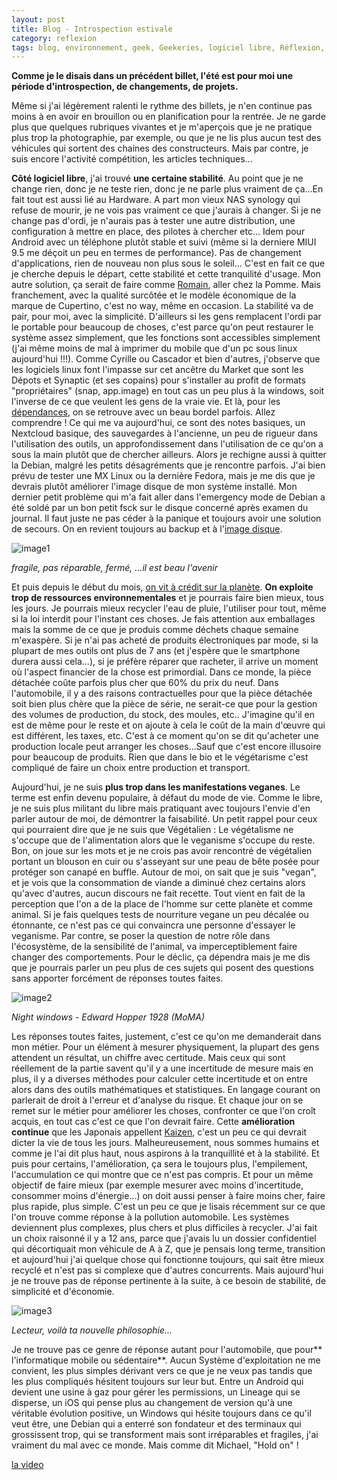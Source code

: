 ```yaml
---
layout: post
title: Blog - Introspection estivale
category: reflexion
tags: blog, environnement, geek, Geekeries, logiciel libre, Réflexion, veganisme
---
```

**Comme je le disais dans un précédent billet, l'été est pour moi une période d'introspection, de changements, de projets.**

Même si j'ai légèrement ralenti le rythme des billets, je n'en continue pas moins à en avoir en brouillon ou en planification pour la rentrée. Je ne garde plus que quelques rubriques vivantes et je m'aperçois que je ne pratique plus trop la photographie, par exemple, ou que je ne lis plus aucun test des véhicules qui sortent des chaines des constructeurs. Mais par contre, je suis encore l'activité compétition, les articles techniques...

**Côté logiciel libre**, j'ai trouvé **une certaine stabilité**. Au point que je ne change rien, donc je ne teste rien, donc je ne parle plus vraiment de ça...En fait tout est aussi lié au Hardware. A part mon vieux NAS synology qui refuse de mourir, je ne vois pas vraiment ce que j'aurais à changer. Si je ne change pas d'ordi, je n'aurais pas à tester une autre distribution, une configuration à mettre en place, des pilotes à chercher etc... Idem pour Android avec un téléphone plutôt stable et suivi (même si la derniere MIUI 9.5 me déçoit un peu en termes de performance). Pas de changement d'applications, rien de nouveau non plus sous le soleil... C'est en fait ce que je cherche depuis le départ, cette stabilité et cette tranquilité d'usage. Mon autre solution, ça serait de faire comme <a href="https://leblogaromain.wordpress.com">Romain</a>, aller chez la Pomme. Mais franchement, avec la qualité surcôtée et le modèle économique de la marque de Cupertino, c'est no way, même en occasion. La stabilité va de pair, pour moi, avec la simplicité. D'ailleurs si les gens remplacent l'ordi par le portable pour beaucoup de choses, c'est parce qu'on peut restaurer le système assez simplement, que les fonctions sont accessibles simplement (j'ai même moins de mal à imprimer du mobile que d'un pc sous linux aujourd'hui !!!). Comme Cyrille ou Cascador et bien d'autres, j'observe que les logiciels linux font l'impasse sur cet ancêtre du Market que sont les Dépots et Synaptic (et ses copains) pour s'installer au profit de formats "propriétaires" (snap, app.image) en tout cas un peu plus à la windows, soit l'inverse de ce que veulent les gens de la vraie vie. Et là, pour les <a href="https://fr.wikipedia.org/wiki/D%C3%A9pendance_logicielle">dépendances</a>, on se retrouve avec un beau bordel parfois. Allez comprendre ! Ce qui me va aujourd'hui, ce sont des notes basiques, un Nextcloud basique, des sauvegardes à l'ancienne, un peu de rigueur dans l'utilisation des outils, un approfondissement dans l'utilisation de ce qu'on a sous la main plutôt que de chercher ailleurs. Alors je rechigne aussi à quitter la Debian, malgré les petits désagréments que je rencontre parfois. J'ai bien prévu de tester une MX Linux ou la dernière Fedora, mais je me dis que je devrais plutôt améliorer l'image disque de mon système installé. Mon dernier petit problème qui m'a fait aller dans l'emergency mode de Debian a été soldé par un bon petit fsck sur le disque concerné après examen du journal. Il faut juste ne pas céder à la panique et toujours avoir une solution de secours. On en revient toujours au backup et à l'<a href="https://fr.wikipedia.org/wiki/Image_disque">image disque</a>.

![image1](https://cheziceman.files.wordpress.com/2018/08/ipadpro.jpg)

*fragile, pas réparable, fermé, ...il est beau l'avenir*

Et puis depuis le début du mois, <a href="https://www.francetvinfo.fr/monde/environnement/environnement-la-planete-vit-a-credit_2737081.html">on vit à crédit sur la planète</a>. **On exploite trop de ressources environnementales** et je pourrais faire bien mieux, tous les jours. Je pourrais mieux recycler l'eau de pluie, l'utiliser pour tout, même si la loi interdit pour l'instant ces choses. Je fais attention aux emballages mais la somme de ce que je produis comme déchets chaque semaine m'exaspère. Si je n'ai pas acheté de produits électroniques par mode, si la plupart de mes outils ont plus de 7 ans (et j'espère que le smartphone durera aussi cela...), si je préfère réparer que racheter, il arrive un moment où l'aspect financier de la chose est primordial. Dans ce monde, la pièce détachée coûte parfois plus cher que 60% du prix du neuf. Dans l'automobile, il y a des raisons contractuelles pour que la pièce détachée soit bien plus chère que la pièce de série, ne serait-ce que pour la gestion des volumes de production, du stock, des moules, etc.. J'imagine qu'il en est de même pour le reste et on ajoute à cela le coût de la main d'œuvre qui est différent, les taxes, etc. C'est à ce moment qu'on se dit qu'acheter une production locale peut arranger les choses...Sauf que c'est encore illusoire pour beaucoup de produits. Rien que dans le bio et le végétarisme c'est compliqué de faire un choix entre production et transport.

Aujourd'hui, je ne suis **plus trop dans les manifestations veganes**. Le terme est enfin devenu populaire, à défaut du mode de vie. Comme le libre, je ne suis plus militant du libre mais pratiquant avec toujours l'envie d'en parler autour de moi, de démontrer la faisabilité. Un petit rappel pour ceux qui pourraient dire que je ne suis que Végétalien : Le végétalisme ne s'occupe que de l'alimentation alors que le veganisme s'occupe du reste. Bon, on joue sur les mots et je ne crois pas avoir rencontré de végétalien portant un blouson en cuir ou s'asseyant sur une peau de bête posée pour protéger son canapé en buffle. Autour de moi, on sait que je suis "vegan", et je vois que la consommation de viande a diminué chez certains alors qu'avec d'autres, aucun discours ne fait recette. Tout vient en fait de la perception que l'on a de la place de l'homme sur cette planète et comme animal. Si je fais quelques tests de nourriture vegane un peu décalée ou étonnante, ce n'est pas ce qui convaincra une personne d'essayer le veganisme. Par contre, se poser la question de notre rôle dans l'écosystème, de la sensibilité de l'animal, va imperceptiblement faire changer des comportements. Pour le déclic, ça dépendra mais je me dis que je pourrais parler un peu plus de ces sujets qui posent des questions sans apporter forcément de réponses toutes faites.

![image2](https://cheziceman.files.wordpress.com/2018/08/hopper.png)

*Night windows - Edward Hopper 1928 (MoMA)*

Les réponses toutes faites, justement, c'est ce qu'on me demanderait dans mon métier. Pour un élément à mesurer physiquement, la plupart des gens attendent un résultat, un chiffre avec certitude. Mais ceux qui sont réellement de la partie savent qu'il y a une incertitude de mesure mais en plus, il y a diverses méthodes pour calculer cette incertitude et on entre alors dans des outils mathématiques et statistiques. En langage courant on parlerait de droit à l'erreur et d'analyse du risque. Et chaque jour on se remet sur le métier pour améliorer les choses, confronter ce que l'on croît acquis, en tout cas c'est ce que l'on devrait faire. Cette **amélioration continue** que les Japonais appellent <a href="https://fr.wikipedia.org/wiki/Kaizen">Kaizen</a>, c'est un peu ce qui devrait dicter la vie de tous les jours. Malheureusement, nous sommes humains et comme je l'ai dit plus haut, nous aspirons à la tranquillité et à la stabilité. Et puis pour certains, l'amélioration, ça sera le toujours plus, l'empilement, l'accumulation ce qui montre que ce n'est pas compris. Et pour un même objectif de faire mieux (par exemple mesurer avec moins d'incertitude, consommer moins d'énergie...) on doit aussi penser à faire moins cher, faire plus rapide, plus simple. C'est un peu ce que je lisais récemment sur ce que l'on trouve comme réponse à la pollution automobile. Les systèmes deviennent plus complexes, plus chers et plus difficiles à recycler. J'ai fait un choix raisonné il y a 12 ans, parce que j'avais lu un dossier confidentiel qui décortiquait mon véhicule de A à Z, que je pensais long terme, transition et aujourd'hui j'ai quelque chose qui fonctionne toujours, qui sait être mieux recyclé et n'est pas si complexe que d'autres concurrents. Mais aujourd'hui je ne trouve pas de réponse pertinente à la suite, à ce besoin de stabilité, de simplicité et d'économie.

![image3](https://cheziceman.files.wordpress.com/2018/08/kaizen.jpg)

*Lecteur, voilà ta nouvelle philosophie...*

Je ne trouve pas ce genre de réponse autant pour l'automobile, que pour** l'informatique mobile ou sédentaire**. Aucun Système d'exploitation ne me convient, les plus simples dérivant vers ce que je ne veux pas tandis que les plus compliqués hésitent toujours sur leur but. Entre un Android qui devient une usine à gaz pour gérer les permissions, un Lineage qui se disperse, un iOS qui pense plus au changement de version qu'à une véritable évolution positive, un Windows qui hésite toujours dans ce qu'il veut être, une Debian qui a enterré son fondateur et des terminaux qui grossissent trop, qui se transforment mais sont irréparables et fragiles, j'ai vraiment du mal avec ce monde. Mais comme dit Michael, "Hold on" !

[la video](https://www.youtube.com/watch?v=5rOiW_xY-kc)
